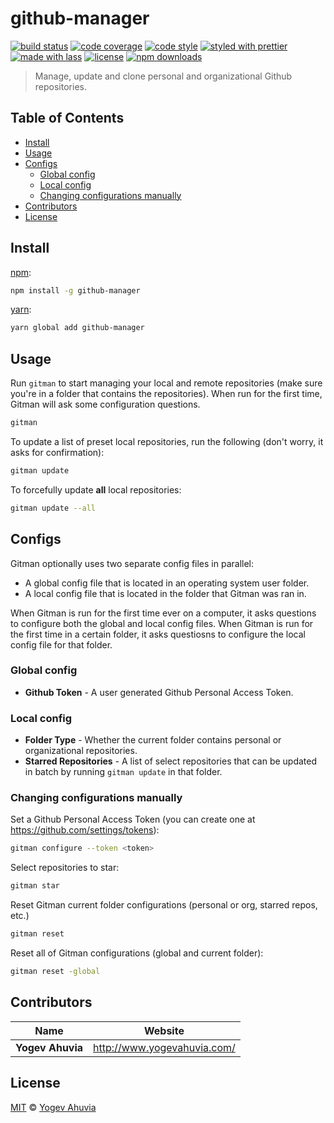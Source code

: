 # github-manager

[![build status](https://img.shields.io/travis/kindofone/github-manager.svg)](https://travis-ci.com/kindofone/github-manager)
[![code coverage](https://img.shields.io/codecov/c/github/kindofone/github-manager.svg)](https://codecov.io/gh/kindofone/github-manager)
[![code style](https://img.shields.io/badge/code_style-XO-5ed9c7.svg)](https://github.com/sindresorhus/xo)
[![styled with prettier](https://img.shields.io/badge/styled_with-prettier-ff69b4.svg)](https://github.com/prettier/prettier)
[![made with lass](https://img.shields.io/badge/made_with-lass-95CC28.svg)](https://lass.js.org)
[![license](https://img.shields.io/github/license/kindofone/github-manager.svg)](LICENSE)
[![npm downloads](https://img.shields.io/npm/dt/github-manager.svg)](https://npm.im/github-manager)

> Manage, update and clone personal and organizational Github repositories.


## Table of Contents

* [Install](#install)
* [Usage](#usage)
* [Configs](#configs)
  * [Global config](#global-config)
  * [Local config](#local-config)
  * [Changing configurations manually](#changing-configurations-manually)
* [Contributors](#contributors)
* [License](#license)


## Install

[npm][]:

```sh
npm install -g github-manager
```

[yarn][]:

```sh
yarn global add github-manager
```


## Usage

Run `gitman` to start managing your local and remote repositories (make sure you're in a folder that contains the repositories).
When run for the first time, Gitman will ask some configuration questions.

```sh
gitman
```

To update a list of preset local repositories, run the following (don't worry, it asks for confirmation):

```sh
gitman update
```

To forcefully update **all** local repositories:

```sh
gitman update --all
```


## Configs

Gitman optionally uses two separate config files in parallel:

* A global config file that is located in an operating system user folder.
* A local config file that is located in the folder that Gitman was ran in.

When Gitman is run for the first time ever on a computer, it asks questions to configure both the global and local config files.
When Gitman is run for the first time in a certain folder, it asks questiosns to configure the local config file for that folder.

### Global config

* **Github Token** - A user generated Github Personal Access Token.

### Local config

* **Folder Type** - Whether the current folder contains personal or organizational repositories.
* **Starred Repositories** - A list of select repositories that can be updated in batch by running `gitman update` in that folder.

### Changing configurations manually

Set a Github Personal Access Token (you can create one at <https://github.com/settings/tokens>):

```sh
gitman configure --token <token>
```

Select repositories to star:

```sh
gitman star
```

Reset Gitman current folder configurations (personal or org, starred repos, etc.)

```sh
gitman reset
```

Reset all of Gitman configurations (global and current folder):

```sh
gitman reset -global
```


## Contributors

| Name             | Website                       |
| ---------------- | ----------------------------- |
| **Yogev Ahuvia** | <http://www.yogevahuvia.com/> |


## License

[MIT](LICENSE) © [Yogev Ahuvia](http://www.yogevahuvia.com/)


## 

[npm]: https://www.npmjs.com/

[yarn]: https://yarnpkg.com/

